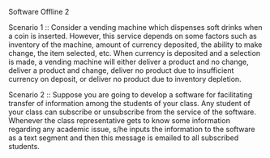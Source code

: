 Software Offline 2

Scenario 1 ::
Consider a vending machine which dispenses soft drinks when a coin is inserted. However, this service depends on some factors such as inventory of the machine, amount of currency deposited, the ability to make change, the item selected, etc. When currency is deposited and a selection is made, a vending machine will either deliver a product and no change, deliver a product and change, deliver no product due to insufficient currency on deposit, or deliver no product due to inventory depletion.

Scenario 2 ::
Suppose you are going to develop a software for facilitating transfer of information among the students of your class. Any student of your class can subscribe or unsubscribe from the service of the software. Whenever the class representative gets to know some information regarding any academic issue, s/he inputs the information to the software as a text segment and then this message is emailed to all subscribed students.
